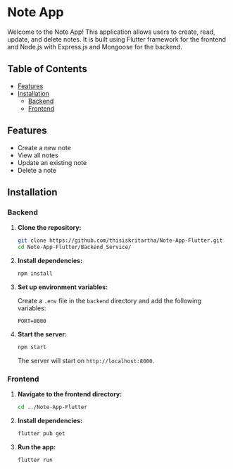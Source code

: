 # Note App

Welcome to the Note App! This application allows users to create, read, update, and delete notes. It is built using Flutter framework for the frontend and Node.js with Express.js and Mongoose for the backend.

## Table of Contents

- [Features](#features)
- [Installation](#installation)
  - [Backend](#backend)
  - [Frontend](#frontend)

## Features

- Create a new note
- View all notes
- Update an existing note
- Delete a note

## Installation

### Backend

1. **Clone the repository:**

    ```bash
    git clone https://github.com/thisiskritartha/Note-App-Flutter.git
    cd Note-App-Flutter/Backend_Service/
    ```

2. **Install dependencies:**

    ```bash
    npm install
    ```

3. **Set up environment variables:**

    Create a `.env` file in the `backend` directory and add the following variables:

    ```env
    PORT=8000
    ```

4. **Start the server:**

    ```bash
    npm start
    ```

    The server will start on `http://localhost:8000`.

### Frontend

1. **Navigate to the frontend directory:**

    ```bash
    cd ../Note-App-Flutter
    ```

2. **Install dependencies:**

    ```bash
    flutter pub get
    ```

3. **Run the app:**

    ```bash
    flutter run
    ```


